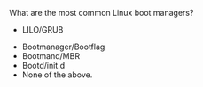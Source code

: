 What are the most common Linux boot managers?
+ LILO/GRUB
* Bootmanager/Bootflag
* Bootmand/MBR
* Bootd/init.d
* None of the above.
